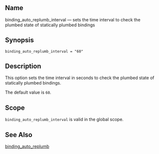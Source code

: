 <a name="conf.ref.binding_auto_replumb_interval"></a>
## Name

binding_auto_replumb_interval — sets the time interval to check the plumbed state of statically plumbed bindings

## Synopsis

`binding_auto_replumb_interval = "60"`

<a name="idp23629488"></a>
## Description

This option sets the time interval in seconds to check the plumbed state of statically plumbed bindings.

The default value is `60`.

<a name="idp23632304"></a>
## Scope

`binding_auto_replumb_interval` is valid in the global scope.

<a name="idp23634576"></a>
## See Also

[binding_auto_replumb](conf.ref.binding_auto_replumb.php "binding_auto_replumb")
